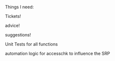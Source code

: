 Things I need:

Tickets!

advice!

suggestions!

Unit Tests for all functions

automation logic for accesschk to influence the SRP
